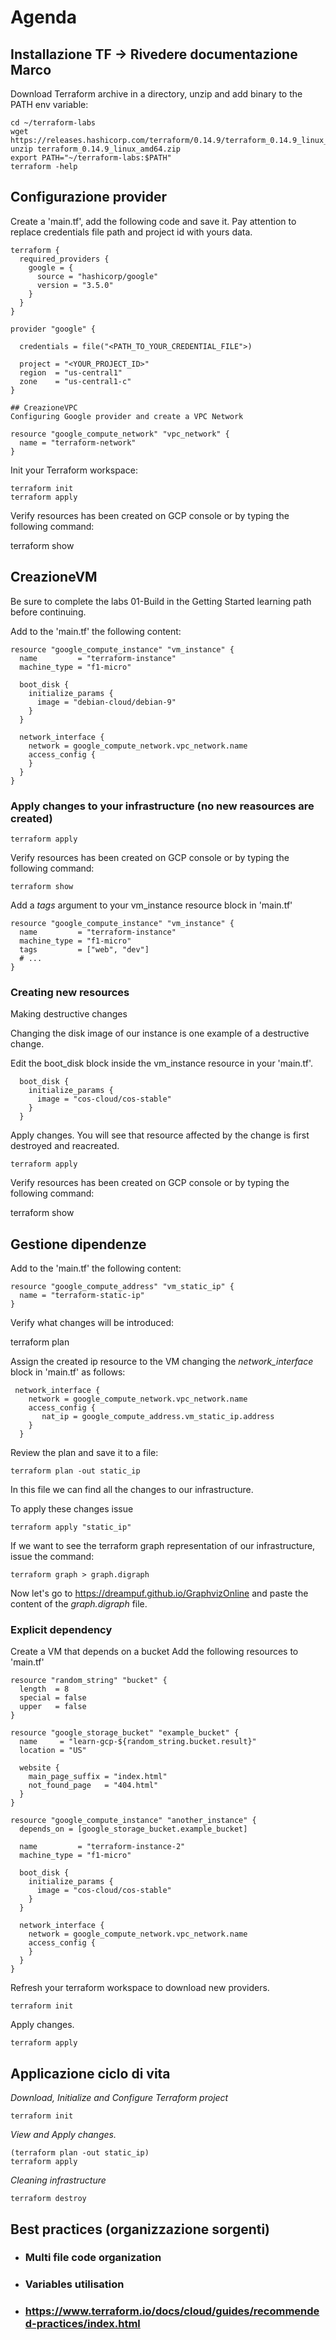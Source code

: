 # Agenda
## Installazione TF -> Rivedere documentazione Marco

Download Terraform archive in a directory, unzip and add binary to the PATH env variable:

```
cd ~/terraform-labs
wget https://releases.hashicorp.com/terraform/0.14.9/terraform_0.14.9_linux_amd64.zip
unzip terraform_0.14.9_linux_amd64.zip
export PATH="~/terraform-labs:$PATH"
terraform -help
```


## Configurazione provider

Create a 'main.tf', add the following code and save it. Pay attention to replace credentials file path and project id with yours data.
```
terraform {
  required_providers {
    google = {
      source = "hashicorp/google"
      version = "3.5.0"
    }
  }
}

provider "google" {

  credentials = file("<PATH_TO_YOUR_CREDENTIAL_FILE">)

  project = "<YOUR_PROJECT_ID>"
  region  = "us-central1"
  zone    = "us-central1-c"
}

## CreazioneVPC
Configuring Google provider and create a VPC Network

resource "google_compute_network" "vpc_network" {
  name = "terraform-network"
}
```

Init your Terraform workspace:
```
terraform init
terraform apply
```

Verify resources has been created on GCP console or by typing the following command:

terraform show

## CreazioneVM
Be sure to complete the labs 01-Build in the Getting Started learning path before continuing.

Add to the 'main.tf' the following content:

```
resource "google_compute_instance" "vm_instance" {
  name         = "terraform-instance"
  machine_type = "f1-micro"

  boot_disk {
    initialize_params {
      image = "debian-cloud/debian-9"
    }
  }

  network_interface {
    network = google_compute_network.vpc_network.name
    access_config {
    }
  }
}
```
### Apply changes to your infrastructure (no new reasources are created)

```
terraform apply
```
Verify resources has been created on GCP console or by typing the following command:
```
terraform show
```

Add a *tags* argument to your vm_instance resource block in 'main.tf'
```
resource "google_compute_instance" "vm_instance" {
  name         = "terraform-instance"
  machine_type = "f1-micro"
  tags         = ["web", "dev"]
  # ...
}
```

### Creating new resources

Making destructive changes

Changing the disk image of our instance is one example of a destructive change.

Edit the boot_disk block inside the vm_instance resource in your 'main.tf'.
```
  boot_disk {
    initialize_params {
      image = "cos-cloud/cos-stable"
    }
  }
```
Apply changes. You will see that resource affected by the change is first destroyed and reacreated.
```
terraform apply
```
Verify resources has been created on GCP console or by typing the following command:

terraform show



## Gestione dipendenze

Add to the 'main.tf' the following content:
```
resource "google_compute_address" "vm_static_ip" {
  name = "terraform-static-ip"
}
```
Verify what changes will be introduced:

terraform plan

Assign the created ip resource to the VM changing the *network_interface* block in 'main.tf' as follows:

```
 network_interface {
    network = google_compute_network.vpc_network.name
    access_config {
       nat_ip = google_compute_address.vm_static_ip.address
    }
  }
```
Review the plan and save it to a file:
```
terraform plan -out static_ip
```
In this file we can find all the changes to our infrastructure.

To apply these changes issue
```
terraform apply "static_ip"
```


If we want to see the terraform graph representation of our infrastructure, issue the command:
```
terraform graph > graph.digraph
```

Now let's go to https://dreampuf.github.io/GraphvizOnline and paste the content of the *graph.digraph* file.

### Explicit dependency

Create a VM that depends on a bucket
Add the following resources to 'main.tf'
```
resource "random_string" "bucket" {
  length  = 8
  special = false
  upper   = false
}

resource "google_storage_bucket" "example_bucket" {
  name     = "learn-gcp-${random_string.bucket.result}"
  location = "US"

  website {
    main_page_suffix = "index.html"
    not_found_page   = "404.html"
  }
}

resource "google_compute_instance" "another_instance" {
  depends_on = [google_storage_bucket.example_bucket]

  name         = "terraform-instance-2"
  machine_type = "f1-micro"

  boot_disk {
    initialize_params {
      image = "cos-cloud/cos-stable"
    }
  }

  network_interface {
    network = google_compute_network.vpc_network.name
    access_config {
    }
  }
}
```
Refresh your terraform workspace to download new providers.
```
terraform init
```
Apply changes.
```
terraform apply
```

## Applicazione ciclo di vita

*Download, Initialize and Configure Terraform project* 

```
terraform init
```
*View and Apply changes.*
```
(terraform plan -out static_ip)
terraform apply
```
*Cleaning infrastructure*
```
terraform destroy
```
## Best practices (organizzazione sorgenti) 

- ### Multi file code organization
- ### Variables utilisation
- ### https://www.terraform.io/docs/cloud/guides/recommended-practices/index.html

 